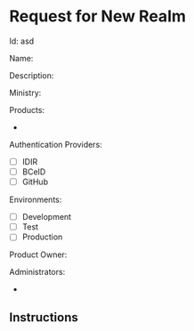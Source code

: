 Request for New Realm
=====================

Id: asd

Name: 

Description:

Ministry: 

Products:
- <name of a products using it>

Authentication Providers:
- [ ] IDIR
- [ ] BCeID
- [ ] GitHub <!--- Only supported for development environments ---> 

Environments: <!--- Select the desired environments ---> 
- [ ] Development
- [ ] Test
- [ ] Production

Product Owner: <IDIR username>

Administrators: <!--- administrators MUST be an IDIR username ---> 
- <IDIR username>

Instructions
-------------
